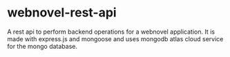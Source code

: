 # webnovel-rest-api
A rest api to perform backend operations for a webnovel application. It is made with express.js and mongoose and uses mongodb atlas cloud service for the mongo database.

